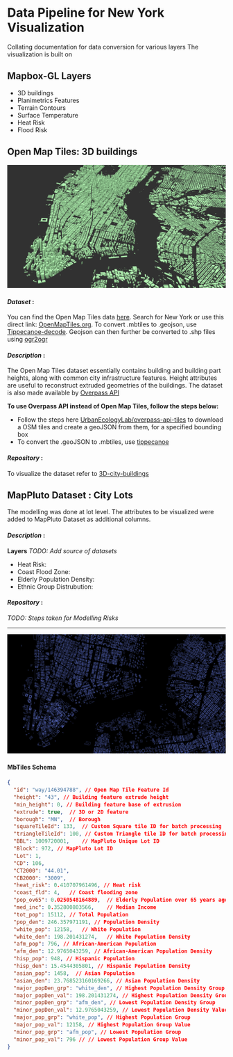 # Data Pipeline for New York Visualization
Collating documentation for data conversion for various layers
The visualization is built on 

## Mapbox-GL Layers
- 3D buildings
- Planimetrics Features
- Terrain Contours
- Surface Temperature
- Heat Risk
- Flood Risk

## Open Map Tiles: 3D buildings

![img/mapbox.png](img/mapbox.png)

#### *Dataset* :
You can find the Open Map Tiles data [here](https://openmaptiles.org/downloads/#city). Search for New York or use this direct link: [OpenMapTiles.org](https://openmaptiles.os.zhdk.cloud.switch.ch/v3.3/extracts/new-york_new-york.mbtiles). 
To convert .mbtiles to .geojson, use [Tippecanoe-decode](https://github.com/mapbox/tippecanoe#tippecanoe-decode). Geojson can then further be converted to .shp files using [ogr2ogr](http://gis.stackexchange.com/questions/68175/geojson-to-esri-shapefile-using-ogr2ogr)

#### *Description* :
The Open Map Tiles dataset essentially contains building and building part heights, along with common city infrastructure features. Height attributes are useful to reconstruct extruded geometries of the buildings.
The dataset is also made available by [Overpass API](overpass-api.de)

**To use Overpass API instead of Open Map Tiles, follow the steps below:**
- Follow the steps here [UrbanEcologyLab/overpass-api-tiles](https://github.com/UrbanEcologyLab/overpass-api-tiles) to download a OSM tiles and create a geoJSON from them, for a specified bounding box
- To convert the .geoJSON to .mbtiles, use [tippecanoe](https://github.com/mapbox/tippecanoe)

#### *Repository* :
To visualize the dataset refer to [3D-city-buildings](https://github.com/UrbanEcologyLab/3d-city-buildings)

## MapPluto Dataset : City Lots
The modelling was done at lot level. The attributes to be visualized were added to MapPluto Dataset as additional columns.

#### *Description* :
**Layers** *TODO: Add source of datasets*
- Heat Risk:
- Coast Flood Zone: 
-	Elderly Population Density:
- Ethnic Group Distrubution: 

#### *Repository* :
*TODO: Steps taken for Modelling Risks*

--- 	

![img/tileserver.png](img/tileserver.png)

#### MbTiles Schema

```json
{
  "id": "way/146394788", // Open Map Tile Feature Id
  "height": "43", // Building feature extrude height
  "min_height": 0, // Building feature base of extrusion
  "extrude": true,	// 3D or 2D feature
  "borough": "MN",	// Borough
  "squareTileId": 133,	// Custom Square tile ID for batch processing
  "triangleTileId": 100, // Custom Triangle tile ID for batch processing (Second Pass)
  "BBL": 1009720001,	// MapPluto Unique Lot ID 
  "Block": 972,	// MapPluto Lot ID
  "Lot": 1,	
  "CD": 106,
  "CT2000": "44.01",
  "CB2000": "3009",
  "heat_risk": 0.410707961496, // Heat risk
  "coast_fld": 4,	// Coast flooding zone
  "pop_ov65": 0.0250548164889,	// Elderly Population over 65 years age
  "med_inc": 0.352800803566,	// Median Income
  "tot_pop": 15112,	// Total Population
  "pop_den": 246.357971191,	// Population Density
  "white_pop": 12158,	// White Population
  "white_den": 198.201431274,	// White Population Density
  "afm_pop": 796, // African-American Population
  "afm_den": 12.9765043259, // African-American Population Density
  "hisp_pop": 948, // Hispanic Population
  "hisp_den": 15.4544305801, // Hispanic Population Density
  "asian_pop": 1458,  // Asian Population
  "asian_den": 23.768523160169266, // Asian Population Density
  "major_popDen_grp": "white_den", // Highest Population Density Group
  "major_popDen_val": 198.201431274, // Highest Population Density Group's Value
  "minor_popDen_grp": "afm_den", // Lowest Population Density Group
  "minor_popDen_val": 12.9765043259, // Lowest Population Density Value
  "major_pop_grp": "white_pop", // Highest Population Group
  "major_pop_val": 12158, // Highest Population Group Value
  "minor_pop_grp": "afm_pop", // Lowest Population Group
  "minor_pop_val": 796 // // Lowest Population Group Value
}
```